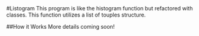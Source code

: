 <snippet>
#Listogram
This program is like the histogram function but refactored with classes. This function utilizes a list of touples structure.

##How it Works
More details coming soon!
</snippet>
